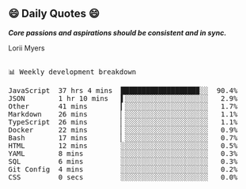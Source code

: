 ## 😄 Daily Quotes 😄

_**Core passions and aspirations should be consistent and in sync.**_

Lorii Myers

<pre>

📊 Weekly development breakdown

JavaScript  37 hrs 4 mins  ██████████████████▉░░  90.4%
JSON        1 hr 10 mins   ▌░░░░░░░░░░░░░░░░░░░░   2.9%
Other       41 mins        ▎░░░░░░░░░░░░░░░░░░░░   1.7%
Markdown    26 mins        ▏░░░░░░░░░░░░░░░░░░░░   1.1%
TypeScript  26 mins        ▏░░░░░░░░░░░░░░░░░░░░   1.1%
Docker      22 mins        ▏░░░░░░░░░░░░░░░░░░░░   0.9%
Bash        17 mins        ▏░░░░░░░░░░░░░░░░░░░░   0.7%
HTML        12 mins        ░░░░░░░░░░░░░░░░░░░░░   0.5%
YAML        8 mins         ░░░░░░░░░░░░░░░░░░░░░   0.3%
SQL         6 mins         ░░░░░░░░░░░░░░░░░░░░░   0.3%
Git Config  4 mins         ░░░░░░░░░░░░░░░░░░░░░   0.2%
CSS         0 secs         ░░░░░░░░░░░░░░░░░░░░░   0.0%
</pre>